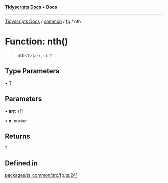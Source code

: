 [**Tidyscripts Docs**](../../../../../README.md) • **Docs**

***

[Tidyscripts Docs](../../../../../globals.md) / [common](../../../README.md) / [fp](../README.md) / nth

# Function: nth()

> **nth**\<`T`\>(`arr`, `n`): `T`

## Type Parameters

• **T**

## Parameters

• **arr**: `T`[]

• **n**: `number`

## Returns

`T`

## Defined in

[packages/ts\_common/src/fp.ts:241](https://github.com/sheunaluko/tidyscripts/blob/master/packages/ts_common/src/fp.ts#L241)
